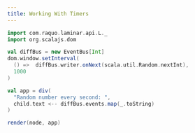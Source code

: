 ```yaml
---
title: Working With Timers
---
```


<div class = "mdoc-example">

```scala mdoc:js
import com.raquo.laminar.api.L._
import org.scalajs.dom

val diffBus = new EventBus[Int]
dom.window.setInterval(
  () =>  diffBus.writer.onNext(scala.util.Random.nextInt),
  1000
)

val app = div(
  "Random number every second: ",
  child.text <-- diffBus.events.map(_.toString)
)

render(node, app)
```

</div>
